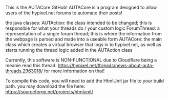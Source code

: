 This is the AUTACore GitHub!
AUTACore is a program designed to allow users of the hypixel.net forums to automate their posts!

the java classes:
AUTAction: the class intended to be changed; this is responsible for what your threads do / your custom logic
ForumThread: a representation of a single forum thread; this is where the information from the webpage is parsed and made into a useable form
AUTACore: the main class which creates a virtual browser that logs in to hypixel.net, as well as starts running the thread logic added in the AUTAction class



Currently, this software is NON-FUNCTIONAL due to Cloudflare being a meanie
read this thread: https://hypixel.net/threads/news-about-auta-threads.2963018/
for more information on that!


To compile this code, you will need to add the HtmlUnit jar file to your build path.
you may download the file here: https://sourceforge.net/projects/htmlunit/






